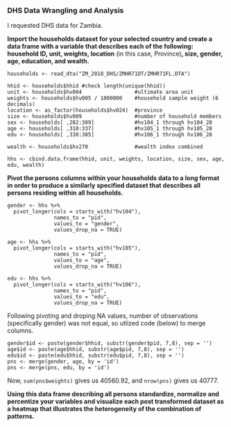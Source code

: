 ### DHS Data Wrangling and Analysis

I requested DHS data for Zambia.

**Import the households dataset for your selected country and create a data frame with a variable that describes each of the following: household ID, unit, weights, location** (in this case, Province)**, size, gender, age, education, and wealth.**

```
households <- read_dta("ZM_2018_DHS/ZMHR71DT/ZMHR71FL.DTA")

hhid <- households$hhid #check length(unique(hhid))
unit <- households$hv004                 #ultimate area unit
weights <- households$hv005 / 1000000    #household sample weight (6 decimals)
location <- as_factor(households$hv024)  #province
size <- households$hv009                 #number of household members
sex <- households[ ,282:309]             #hv104_1 through hv104_28
age <- households[ ,310:337]             #hv105_1 through hv105_28
edu <- households[ ,338:385]             #hv106_1 through hv106_28

wealth <- households$hv270               #wealth index combined

hhs <- cbind.data.frame(hhid, unit, weights, location, size, sex, age, edu, wealth)
```

**Pivot the persons columns within your households data to a long format in order to produce a similarly specified dataset that describes all persons residing within all households.**

```
gender <- hhs %>%
  pivot_longer(cols = starts_with("hv104"),
               names_to = "pid",
               values_to = "gender",
               values_drop_na = TRUE)

age <- hhs %>%
  pivot_longer(cols = starts_with("hv105"),
               names_to = "pid",
               values_to = "age",
               values_drop_na = TRUE)

edu <- hhs %>%
  pivot_longer(cols = starts_with("hv106"),
               names_to = "pid",
               values_to = "edu",
               values_drop_na = TRUE)
```

Following pivoting and droping NA values, number of observations (specifically gender) was not equal, so utlized code (below) to merge columns.
```
gender$id <- paste(gender$hhid, substr(gender$pid, 7,8), sep = '')
age$id <- paste(age$hhid, substr(age$pid, 7,8), sep = '')
edu$id <- paste(edu$hhid, substr(edu$pid, 7,8), sep = '')
pns <- merge(gender, age, by = 'id')
pns <- merge(pns, edu, by = 'id')
```

Now, ```sum(pns$weights)``` gives us 40560.92, and ```nrow(pns)``` gives us 40777. 

**Using this data frame describing all persons standardize, normalize and percentize your variables and visualize each post transformed dataset as a heatmap that illustrates the heterogeneity of the combination of patterns.**
